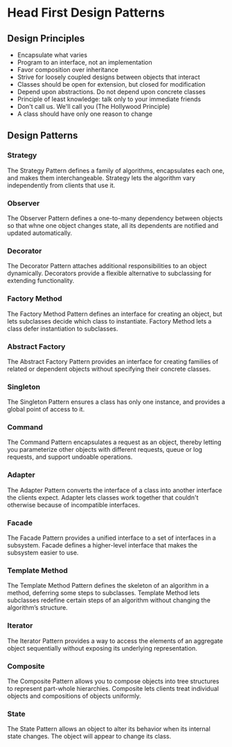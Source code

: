 # Head First Design Patterns

## Design Principles
* Encapsulate what varies
* Program to an interface, not an implementation
* Favor composition over inheritance
* Strive for loosely coupled designs between objects that interact
* Classes should be open for extension, but closed for modification
* Depend upon abstractions. Do not depend upon concrete classes
* Principle of least knowledge: talk only to your immediate friends
* Don't call us. We'll call you (The Hollywood Principle)
* A class should have only one reason to change

## Design Patterns

### Strategy
The Strategy Pattern defines a family of algorithms, encapsulates each one, and makes them interchangeable.  Strategy lets the algorithm vary independently from clients that use it.
### Observer
The Observer Pattern defines a one-to-many dependency between objects so that whne one object changes state, all its dependents are notified and updated automatically.
### Decorator
The Decorator Pattern attaches additional responsibilities to an object dynamically. Decorators provide a flexible alternative to subclassing for extending functionality.
### Factory Method
The Factory Method Pattern defines an interface for creating an object, but lets subclasses decide which class to instantiate. Factory Method lets a class defer instantiation to subclasses.
### Abstract Factory
The Abstract Factory Pattern provides an interface for creating families of related or dependent objects without specifying their concrete classes.
### Singleton
The Singleton Pattern ensures a class has only one instance, and provides a global point of access to it.
### Command
The Command Pattern encapsulates a request as an object, thereby letting you parameterize other objects with different requests, queue or log requests, and support undoable operations.
### Adapter
The Adapter Pattern converts the interface of a class into another interface the clients expect. Adapter lets classes work together that couldn't otherwise because of incompatible interfaces.
### Facade
The Facade Pattern provides a unified interface to a set of interfaces in a subsystem. Facade defines a higher-level interface that makes the subsystem easier to use.
### Template Method
The Template Method Pattern defines the skeleton of an algorithm in a method, deferring some steps to subclasses. Template Method lets subclasses redefine certain steps of an algorithm without changing the algorithm’s structure.
### Iterator
The Iterator Pattern provides a way to access the elements of an aggregate object sequentially without exposing its underlying representation.
### Composite
The Composite Pattern allows you to compose objects into tree structures to represent part-whole hierarchies. Composite lets clients treat individual objects and compositions of objects uniformly.
### State
The State Pattern allows an object to alter its behavior when its internal state changes. The object will appear to change its class.
